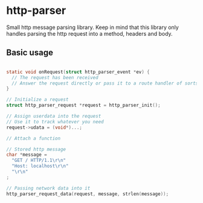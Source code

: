 # http-parser

Small http message parsing library. Keep in mind that this library only handles
parsing the http request into a method, headers and body.

## Basic usage

```c

static void onRequest(struct http_parser_event *ev) {
  // The request has been received
  // Answer the request directly or pass it to a route handler of sorts
}

// Initialize a request
struct http_parser_request *request = http_parser_init();

// Assign userdata into the request
// Use it to track whatever you need
request->udata = (void*)...;

// Attach a function

// Stored http message
char *message =
  "GET / HTTP/1.1\r\n"
  "Host: localhost\r\n"
  "\r\n"
;

// Passing network data into it
http_parser_request_data(request, message, strlen(message));
```
